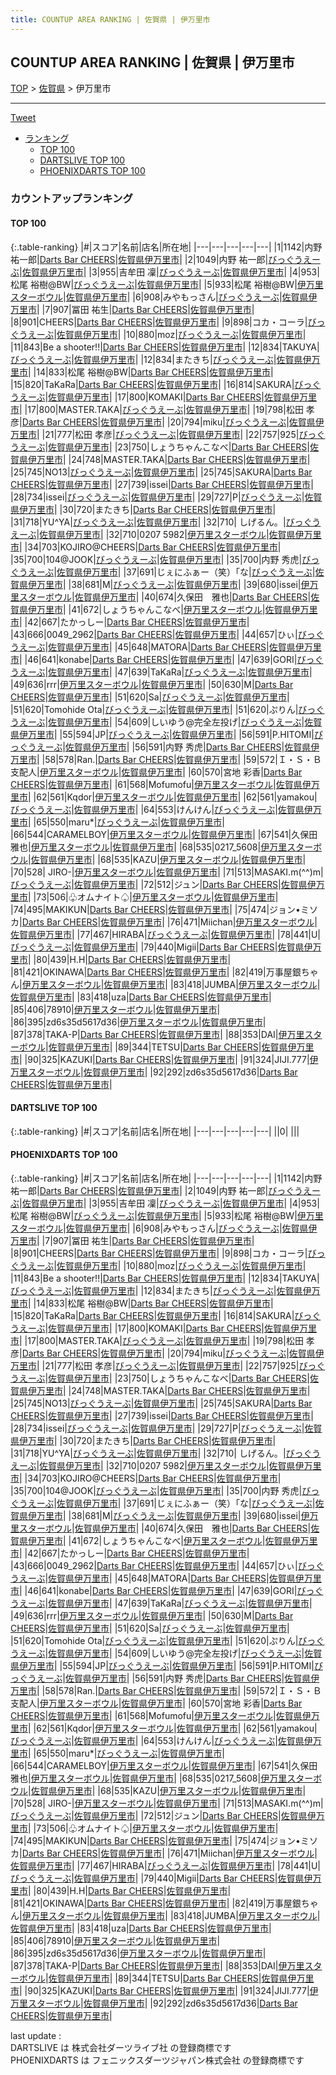 ```yaml
---
title: COUNTUP AREA RANKING | 佐賀県 | 伊万里市
---
```

## COUNTUP AREA RANKING | 佐賀県 | 伊万里市

[TOP](/darts/rank/) > [佐賀県](/darts/rank/佐賀県/) > 伊万里市

___

<a href="https://twitter.com/share?ref_src=twsrc%5Etfw" data-text="COUNTUP AREA RANKING | 佐賀県伊万里市" class="twitter-share-button" data-hashtags="DARTSLIVE,PHOENIXDARTS,darts,ダーツ" data-show-count="false">Tweet</a>

* [ランキング](#カウントアップランキング)
    * [TOP 100](#top-100)
    * [DARTSLIVE TOP 100](#dartslive-top-100)
    * [PHOENIXDARTS TOP 100](#phoenixdarts-top-100)

### カウントアップランキング

#### TOP 100



{:.table-ranking}
|#|スコア|名前|店名|所在地|
|---|---|---|---|---|
|1|1142|<span class="rank-name-pd"><span class="pro-icon-pd"></span>内野 祐一郎</span>|<a href="https://vs.phoenixdarts.com/jp/shop/shopDetailInfo/s_72952?s_seq=72952">Darts Bar CHEERS</a>|<a href="/darts/rank/佐賀県/伊万里市">佐賀県伊万里市</a>|
|2|1049|<span class="rank-name-pd"><span class="pro-icon-pd"></span>内野 祐一郎</span>|<a href="https://vs.phoenixdarts.com/jp/shop/shopDetailInfo/s_85533?s_seq=85533">びっぐうえーぶ</a>|<a href="/darts/rank/佐賀県/伊万里市">佐賀県伊万里市</a>|
|3|955|<span class="rank-name-pd"><span class="pro-icon-pd"></span>吉牟田 凜</span>|<a href="https://vs.phoenixdarts.com/jp/shop/shopDetailInfo/s_85533?s_seq=85533">びっぐうえーぶ</a>|<a href="/darts/rank/佐賀県/伊万里市">佐賀県伊万里市</a>|
|4|953|<span class="rank-name-pd">松尾 裕樹@BW</span>|<a href="https://vs.phoenixdarts.com/jp/shop/shopDetailInfo/s_85533?s_seq=85533">びっぐうえーぶ</a>|<a href="/darts/rank/佐賀県/伊万里市">佐賀県伊万里市</a>|
|5|933|<span class="rank-name-pd">松尾 裕樹@BW</span>|<a href="https://vs.phoenixdarts.com/jp/shop/shopDetailInfo/s_40482?s_seq=40482">伊万里スターボウル</a>|<a href="/darts/rank/佐賀県/伊万里市">佐賀県伊万里市</a>|
|6|908|<span class="rank-name-pd">みやもっさん</span>|<a href="https://vs.phoenixdarts.com/jp/shop/shopDetailInfo/s_85533?s_seq=85533">びっぐうえーぶ</a>|<a href="/darts/rank/佐賀県/伊万里市">佐賀県伊万里市</a>|
|7|907|<span class="rank-name-pd">冨田 祐生</span>|<a href="https://vs.phoenixdarts.com/jp/shop/shopDetailInfo/s_72952?s_seq=72952">Darts Bar CHEERS</a>|<a href="/darts/rank/佐賀県/伊万里市">佐賀県伊万里市</a>|
|8|901|<span class="rank-name-pd">CHEERS</span>|<a href="https://vs.phoenixdarts.com/jp/shop/shopDetailInfo/s_72952?s_seq=72952">Darts Bar CHEERS</a>|<a href="/darts/rank/佐賀県/伊万里市">佐賀県伊万里市</a>|
|9|898|<span class="rank-name-pd">コカ・コーラ</span>|<a href="https://vs.phoenixdarts.com/jp/shop/shopDetailInfo/s_85533?s_seq=85533">びっぐうえーぶ</a>|<a href="/darts/rank/佐賀県/伊万里市">佐賀県伊万里市</a>|
|10|880|<span class="rank-name-pd">moz</span>|<a href="https://vs.phoenixdarts.com/jp/shop/shopDetailInfo/s_85533?s_seq=85533">びっぐうえーぶ</a>|<a href="/darts/rank/佐賀県/伊万里市">佐賀県伊万里市</a>|
|11|843|<span class="rank-name-pd">Be a shooter!!</span>|<a href="https://vs.phoenixdarts.com/jp/shop/shopDetailInfo/s_72952?s_seq=72952">Darts Bar CHEERS</a>|<a href="/darts/rank/佐賀県/伊万里市">佐賀県伊万里市</a>|
|12|834|<span class="rank-name-pd">TAKUYA</span>|<a href="https://vs.phoenixdarts.com/jp/shop/shopDetailInfo/s_85533?s_seq=85533">びっぐうえーぶ</a>|<a href="/darts/rank/佐賀県/伊万里市">佐賀県伊万里市</a>|
|12|834|<span class="rank-name-pd">またきち</span>|<a href="https://vs.phoenixdarts.com/jp/shop/shopDetailInfo/s_85533?s_seq=85533">びっぐうえーぶ</a>|<a href="/darts/rank/佐賀県/伊万里市">佐賀県伊万里市</a>|
|14|833|<span class="rank-name-pd">松尾 裕樹@BW</span>|<a href="https://vs.phoenixdarts.com/jp/shop/shopDetailInfo/s_72952?s_seq=72952">Darts Bar CHEERS</a>|<a href="/darts/rank/佐賀県/伊万里市">佐賀県伊万里市</a>|
|15|820|<span class="rank-name-pd">TaKaRa</span>|<a href="https://vs.phoenixdarts.com/jp/shop/shopDetailInfo/s_72952?s_seq=72952">Darts Bar CHEERS</a>|<a href="/darts/rank/佐賀県/伊万里市">佐賀県伊万里市</a>|
|16|814|<span class="rank-name-pd">SAKURA</span>|<a href="https://vs.phoenixdarts.com/jp/shop/shopDetailInfo/s_85533?s_seq=85533">びっぐうえーぶ</a>|<a href="/darts/rank/佐賀県/伊万里市">佐賀県伊万里市</a>|
|17|800|<span class="rank-name-pd">KOMAKI</span>|<a href="https://vs.phoenixdarts.com/jp/shop/shopDetailInfo/s_72952?s_seq=72952">Darts Bar CHEERS</a>|<a href="/darts/rank/佐賀県/伊万里市">佐賀県伊万里市</a>|
|17|800|<span class="rank-name-pd">MASTER.TAKA</span>|<a href="https://vs.phoenixdarts.com/jp/shop/shopDetailInfo/s_85533?s_seq=85533">びっぐうえーぶ</a>|<a href="/darts/rank/佐賀県/伊万里市">佐賀県伊万里市</a>|
|19|798|<span class="rank-name-pd">松田  孝彦</span>|<a href="https://vs.phoenixdarts.com/jp/shop/shopDetailInfo/s_72952?s_seq=72952">Darts Bar CHEERS</a>|<a href="/darts/rank/佐賀県/伊万里市">佐賀県伊万里市</a>|
|20|794|<span class="rank-name-pd">miku</span>|<a href="https://vs.phoenixdarts.com/jp/shop/shopDetailInfo/s_85533?s_seq=85533">びっぐうえーぶ</a>|<a href="/darts/rank/佐賀県/伊万里市">佐賀県伊万里市</a>|
|21|777|<span class="rank-name-pd">松田  孝彦</span>|<a href="https://vs.phoenixdarts.com/jp/shop/shopDetailInfo/s_85533?s_seq=85533">びっぐうえーぶ</a>|<a href="/darts/rank/佐賀県/伊万里市">佐賀県伊万里市</a>|
|22|757|<span class="rank-name-pd">925</span>|<a href="https://vs.phoenixdarts.com/jp/shop/shopDetailInfo/s_85533?s_seq=85533">びっぐうえーぶ</a>|<a href="/darts/rank/佐賀県/伊万里市">佐賀県伊万里市</a>|
|23|750|<span class="rank-name-pd">しょうちゃんこなべ</span>|<a href="https://vs.phoenixdarts.com/jp/shop/shopDetailInfo/s_72952?s_seq=72952">Darts Bar CHEERS</a>|<a href="/darts/rank/佐賀県/伊万里市">佐賀県伊万里市</a>|
|24|748|<span class="rank-name-pd">MASTER.TAKA</span>|<a href="https://vs.phoenixdarts.com/jp/shop/shopDetailInfo/s_72952?s_seq=72952">Darts Bar CHEERS</a>|<a href="/darts/rank/佐賀県/伊万里市">佐賀県伊万里市</a>|
|25|745|<span class="rank-name-pd">NO13</span>|<a href="https://vs.phoenixdarts.com/jp/shop/shopDetailInfo/s_85533?s_seq=85533">びっぐうえーぶ</a>|<a href="/darts/rank/佐賀県/伊万里市">佐賀県伊万里市</a>|
|25|745|<span class="rank-name-pd">SAKURA</span>|<a href="https://vs.phoenixdarts.com/jp/shop/shopDetailInfo/s_72952?s_seq=72952">Darts Bar CHEERS</a>|<a href="/darts/rank/佐賀県/伊万里市">佐賀県伊万里市</a>|
|27|739|<span class="rank-name-pd">issei</span>|<a href="https://vs.phoenixdarts.com/jp/shop/shopDetailInfo/s_72952?s_seq=72952">Darts Bar CHEERS</a>|<a href="/darts/rank/佐賀県/伊万里市">佐賀県伊万里市</a>|
|28|734|<span class="rank-name-pd">issei</span>|<a href="https://vs.phoenixdarts.com/jp/shop/shopDetailInfo/s_85533?s_seq=85533">びっぐうえーぶ</a>|<a href="/darts/rank/佐賀県/伊万里市">佐賀県伊万里市</a>|
|29|727|<span class="rank-name-pd">P</span>|<a href="https://vs.phoenixdarts.com/jp/shop/shopDetailInfo/s_85533?s_seq=85533">びっぐうえーぶ</a>|<a href="/darts/rank/佐賀県/伊万里市">佐賀県伊万里市</a>|
|30|720|<span class="rank-name-pd">またきち</span>|<a href="https://vs.phoenixdarts.com/jp/shop/shopDetailInfo/s_72952?s_seq=72952">Darts Bar CHEERS</a>|<a href="/darts/rank/佐賀県/伊万里市">佐賀県伊万里市</a>|
|31|718|<span class="rank-name-pd">YU^YA</span>|<a href="https://vs.phoenixdarts.com/jp/shop/shopDetailInfo/s_85533?s_seq=85533">びっぐうえーぶ</a>|<a href="/darts/rank/佐賀県/伊万里市">佐賀県伊万里市</a>|
|32|710|<span class="rank-name-pd"> しげるん。</span>|<a href="https://vs.phoenixdarts.com/jp/shop/shopDetailInfo/s_85533?s_seq=85533">びっぐうえーぶ</a>|<a href="/darts/rank/佐賀県/伊万里市">佐賀県伊万里市</a>|
|32|710|<span class="rank-name-pd">0207 5982</span>|<a href="https://vs.phoenixdarts.com/jp/shop/shopDetailInfo/s_40482?s_seq=40482">伊万里スターボウル</a>|<a href="/darts/rank/佐賀県/伊万里市">佐賀県伊万里市</a>|
|34|703|<span class="rank-name-pd">KOJIRO@CHEERS</span>|<a href="https://vs.phoenixdarts.com/jp/shop/shopDetailInfo/s_72952?s_seq=72952">Darts Bar CHEERS</a>|<a href="/darts/rank/佐賀県/伊万里市">佐賀県伊万里市</a>|
|35|700|<span class="rank-name-pd">104@JOOK</span>|<a href="https://vs.phoenixdarts.com/jp/shop/shopDetailInfo/s_85533?s_seq=85533">びっぐうえーぶ</a>|<a href="/darts/rank/佐賀県/伊万里市">佐賀県伊万里市</a>|
|35|700|<span class="rank-name-pd">内野 秀虎</span>|<a href="https://vs.phoenixdarts.com/jp/shop/shopDetailInfo/s_85533?s_seq=85533">びっぐうえーぶ</a>|<a href="/darts/rank/佐賀県/伊万里市">佐賀県伊万里市</a>|
|37|691|<span class="rank-name-pd">じぇにふぁー（笑）｢な</span>|<a href="https://vs.phoenixdarts.com/jp/shop/shopDetailInfo/s_85533?s_seq=85533">びっぐうえーぶ</a>|<a href="/darts/rank/佐賀県/伊万里市">佐賀県伊万里市</a>|
|38|681|<span class="rank-name-pd">M</span>|<a href="https://vs.phoenixdarts.com/jp/shop/shopDetailInfo/s_85533?s_seq=85533">びっぐうえーぶ</a>|<a href="/darts/rank/佐賀県/伊万里市">佐賀県伊万里市</a>|
|39|680|<span class="rank-name-pd">issei</span>|<a href="https://vs.phoenixdarts.com/jp/shop/shopDetailInfo/s_40482?s_seq=40482">伊万里スターボウル</a>|<a href="/darts/rank/佐賀県/伊万里市">佐賀県伊万里市</a>|
|40|674|<span class="rank-name-pd">久保田　雅也</span>|<a href="https://vs.phoenixdarts.com/jp/shop/shopDetailInfo/s_72952?s_seq=72952">Darts Bar CHEERS</a>|<a href="/darts/rank/佐賀県/伊万里市">佐賀県伊万里市</a>|
|41|672|<span class="rank-name-pd">しょうちゃんこなべ</span>|<a href="https://vs.phoenixdarts.com/jp/shop/shopDetailInfo/s_40482?s_seq=40482">伊万里スターボウル</a>|<a href="/darts/rank/佐賀県/伊万里市">佐賀県伊万里市</a>|
|42|667|<span class="rank-name-pd">たかっしー</span>|<a href="https://vs.phoenixdarts.com/jp/shop/shopDetailInfo/s_72952?s_seq=72952">Darts Bar CHEERS</a>|<a href="/darts/rank/佐賀県/伊万里市">佐賀県伊万里市</a>|
|43|666|<span class="rank-name-pd">0049_2962</span>|<a href="https://vs.phoenixdarts.com/jp/shop/shopDetailInfo/s_72952?s_seq=72952">Darts Bar CHEERS</a>|<a href="/darts/rank/佐賀県/伊万里市">佐賀県伊万里市</a>|
|44|657|<span class="rank-name-pd">ひぃ</span>|<a href="https://vs.phoenixdarts.com/jp/shop/shopDetailInfo/s_85533?s_seq=85533">びっぐうえーぶ</a>|<a href="/darts/rank/佐賀県/伊万里市">佐賀県伊万里市</a>|
|45|648|<span class="rank-name-pd">MATORA</span>|<a href="https://vs.phoenixdarts.com/jp/shop/shopDetailInfo/s_72952?s_seq=72952">Darts Bar CHEERS</a>|<a href="/darts/rank/佐賀県/伊万里市">佐賀県伊万里市</a>|
|46|641|<span class="rank-name-pd">konabe</span>|<a href="https://vs.phoenixdarts.com/jp/shop/shopDetailInfo/s_72952?s_seq=72952">Darts Bar CHEERS</a>|<a href="/darts/rank/佐賀県/伊万里市">佐賀県伊万里市</a>|
|47|639|<span class="rank-name-pd">GORI</span>|<a href="https://vs.phoenixdarts.com/jp/shop/shopDetailInfo/s_85533?s_seq=85533">びっぐうえーぶ</a>|<a href="/darts/rank/佐賀県/伊万里市">佐賀県伊万里市</a>|
|47|639|<span class="rank-name-pd">TaKaRa</span>|<a href="https://vs.phoenixdarts.com/jp/shop/shopDetailInfo/s_85533?s_seq=85533">びっぐうえーぶ</a>|<a href="/darts/rank/佐賀県/伊万里市">佐賀県伊万里市</a>|
|49|636|<span class="rank-name-pd">rrr</span>|<a href="https://vs.phoenixdarts.com/jp/shop/shopDetailInfo/s_40482?s_seq=40482">伊万里スターボウル</a>|<a href="/darts/rank/佐賀県/伊万里市">佐賀県伊万里市</a>|
|50|630|<span class="rank-name-pd">M</span>|<a href="https://vs.phoenixdarts.com/jp/shop/shopDetailInfo/s_72952?s_seq=72952">Darts Bar CHEERS</a>|<a href="/darts/rank/佐賀県/伊万里市">佐賀県伊万里市</a>|
|51|620|<span class="rank-name-pd">Sa</span>|<a href="https://vs.phoenixdarts.com/jp/shop/shopDetailInfo/s_85533?s_seq=85533">びっぐうえーぶ</a>|<a href="/darts/rank/佐賀県/伊万里市">佐賀県伊万里市</a>|
|51|620|<span class="rank-name-pd">Tomohide  Ota</span>|<a href="https://vs.phoenixdarts.com/jp/shop/shopDetailInfo/s_85533?s_seq=85533">びっぐうえーぶ</a>|<a href="/darts/rank/佐賀県/伊万里市">佐賀県伊万里市</a>|
|51|620|<span class="rank-name-pd">ぷりん</span>|<a href="https://vs.phoenixdarts.com/jp/shop/shopDetailInfo/s_85533?s_seq=85533">びっぐうえーぶ</a>|<a href="/darts/rank/佐賀県/伊万里市">佐賀県伊万里市</a>|
|54|609|<span class="rank-name-pd">しいゆう@完全左投げ</span>|<a href="https://vs.phoenixdarts.com/jp/shop/shopDetailInfo/s_85533?s_seq=85533">びっぐうえーぶ</a>|<a href="/darts/rank/佐賀県/伊万里市">佐賀県伊万里市</a>|
|55|594|<span class="rank-name-pd">JP</span>|<a href="https://vs.phoenixdarts.com/jp/shop/shopDetailInfo/s_85533?s_seq=85533">びっぐうえーぶ</a>|<a href="/darts/rank/佐賀県/伊万里市">佐賀県伊万里市</a>|
|56|591|<span class="rank-name-pd">P.HITOMI</span>|<a href="https://vs.phoenixdarts.com/jp/shop/shopDetailInfo/s_85533?s_seq=85533">びっぐうえーぶ</a>|<a href="/darts/rank/佐賀県/伊万里市">佐賀県伊万里市</a>|
|56|591|<span class="rank-name-pd">内野 秀虎</span>|<a href="https://vs.phoenixdarts.com/jp/shop/shopDetailInfo/s_72952?s_seq=72952">Darts Bar CHEERS</a>|<a href="/darts/rank/佐賀県/伊万里市">佐賀県伊万里市</a>|
|58|578|<span class="rank-name-pd">Ran.</span>|<a href="https://vs.phoenixdarts.com/jp/shop/shopDetailInfo/s_72952?s_seq=72952">Darts Bar CHEERS</a>|<a href="/darts/rank/佐賀県/伊万里市">佐賀県伊万里市</a>|
|59|572|<span class="rank-name-pd">Ｉ・Ｓ・Ｂ  支配人</span>|<a href="https://vs.phoenixdarts.com/jp/shop/shopDetailInfo/s_40482?s_seq=40482">伊万里スターボウル</a>|<a href="/darts/rank/佐賀県/伊万里市">佐賀県伊万里市</a>|
|60|570|<span class="rank-name-pd">宮地 彩香</span>|<a href="https://vs.phoenixdarts.com/jp/shop/shopDetailInfo/s_72952?s_seq=72952">Darts Bar CHEERS</a>|<a href="/darts/rank/佐賀県/伊万里市">佐賀県伊万里市</a>|
|61|568|<span class="rank-name-pd">Mofumofu</span>|<a href="https://vs.phoenixdarts.com/jp/shop/shopDetailInfo/s_40482?s_seq=40482">伊万里スターボウル</a>|<a href="/darts/rank/佐賀県/伊万里市">佐賀県伊万里市</a>|
|62|561|<span class="rank-name-pd">Kqdor</span>|<a href="https://vs.phoenixdarts.com/jp/shop/shopDetailInfo/s_40482?s_seq=40482">伊万里スターボウル</a>|<a href="/darts/rank/佐賀県/伊万里市">佐賀県伊万里市</a>|
|62|561|<span class="rank-name-pd">yamakou</span>|<a href="https://vs.phoenixdarts.com/jp/shop/shopDetailInfo/s_85533?s_seq=85533">びっぐうえーぶ</a>|<a href="/darts/rank/佐賀県/伊万里市">佐賀県伊万里市</a>|
|64|553|<span class="rank-name-pd">けんけん</span>|<a href="https://vs.phoenixdarts.com/jp/shop/shopDetailInfo/s_85533?s_seq=85533">びっぐうえーぶ</a>|<a href="/darts/rank/佐賀県/伊万里市">佐賀県伊万里市</a>|
|65|550|<span class="rank-name-pd">maru*</span>|<a href="https://vs.phoenixdarts.com/jp/shop/shopDetailInfo/s_85533?s_seq=85533">びっぐうえーぶ</a>|<a href="/darts/rank/佐賀県/伊万里市">佐賀県伊万里市</a>|
|66|544|<span class="rank-name-pd">CARAMELBOY</span>|<a href="https://vs.phoenixdarts.com/jp/shop/shopDetailInfo/s_40482?s_seq=40482">伊万里スターボウル</a>|<a href="/darts/rank/佐賀県/伊万里市">佐賀県伊万里市</a>|
|67|541|<span class="rank-name-pd">久保田　雅也</span>|<a href="https://vs.phoenixdarts.com/jp/shop/shopDetailInfo/s_40482?s_seq=40482">伊万里スターボウル</a>|<a href="/darts/rank/佐賀県/伊万里市">佐賀県伊万里市</a>|
|68|535|<span class="rank-name-pd">0217_5608</span>|<a href="https://vs.phoenixdarts.com/jp/shop/shopDetailInfo/s_40482?s_seq=40482">伊万里スターボウル</a>|<a href="/darts/rank/佐賀県/伊万里市">佐賀県伊万里市</a>|
|68|535|<span class="rank-name-pd">KAZU</span>|<a href="https://vs.phoenixdarts.com/jp/shop/shopDetailInfo/s_40482?s_seq=40482">伊万里スターボウル</a>|<a href="/darts/rank/佐賀県/伊万里市">佐賀県伊万里市</a>|
|70|528|<span class="rank-name-pd"> JIRO-</span>|<a href="https://vs.phoenixdarts.com/jp/shop/shopDetailInfo/s_40482?s_seq=40482">伊万里スターボウル</a>|<a href="/darts/rank/佐賀県/伊万里市">佐賀県伊万里市</a>|
|71|513|<span class="rank-name-pd">MASAKI.m(^^)m</span>|<a href="https://vs.phoenixdarts.com/jp/shop/shopDetailInfo/s_85533?s_seq=85533">びっぐうえーぶ</a>|<a href="/darts/rank/佐賀県/伊万里市">佐賀県伊万里市</a>|
|72|512|<span class="rank-name-pd">ジュン</span>|<a href="https://vs.phoenixdarts.com/jp/shop/shopDetailInfo/s_72952?s_seq=72952">Darts Bar CHEERS</a>|<a href="/darts/rank/佐賀県/伊万里市">佐賀県伊万里市</a>|
|73|506|<span class="rank-name-pd">♧オムナイト♤</span>|<a href="https://vs.phoenixdarts.com/jp/shop/shopDetailInfo/s_40482?s_seq=40482">伊万里スターボウル</a>|<a href="/darts/rank/佐賀県/伊万里市">佐賀県伊万里市</a>|
|74|495|<span class="rank-name-pd">MAKIKUN</span>|<a href="https://vs.phoenixdarts.com/jp/shop/shopDetailInfo/s_72952?s_seq=72952">Darts Bar CHEERS</a>|<a href="/darts/rank/佐賀県/伊万里市">佐賀県伊万里市</a>|
|75|474|<span class="rank-name-pd">ジョン•ミソカ</span>|<a href="https://vs.phoenixdarts.com/jp/shop/shopDetailInfo/s_72952?s_seq=72952">Darts Bar CHEERS</a>|<a href="/darts/rank/佐賀県/伊万里市">佐賀県伊万里市</a>|
|76|471|<span class="rank-name-pd">Miichan</span>|<a href="https://vs.phoenixdarts.com/jp/shop/shopDetailInfo/s_40482?s_seq=40482">伊万里スターボウル</a>|<a href="/darts/rank/佐賀県/伊万里市">佐賀県伊万里市</a>|
|77|467|<span class="rank-name-pd">HIRABA</span>|<a href="https://vs.phoenixdarts.com/jp/shop/shopDetailInfo/s_85533?s_seq=85533">びっぐうえーぶ</a>|<a href="/darts/rank/佐賀県/伊万里市">佐賀県伊万里市</a>|
|78|441|<span class="rank-name-pd">U</span>|<a href="https://vs.phoenixdarts.com/jp/shop/shopDetailInfo/s_85533?s_seq=85533">びっぐうえーぶ</a>|<a href="/darts/rank/佐賀県/伊万里市">佐賀県伊万里市</a>|
|79|440|<span class="rank-name-pd">Migii</span>|<a href="https://vs.phoenixdarts.com/jp/shop/shopDetailInfo/s_72952?s_seq=72952">Darts Bar CHEERS</a>|<a href="/darts/rank/佐賀県/伊万里市">佐賀県伊万里市</a>|
|80|439|<span class="rank-name-pd">H.H</span>|<a href="https://vs.phoenixdarts.com/jp/shop/shopDetailInfo/s_72952?s_seq=72952">Darts Bar CHEERS</a>|<a href="/darts/rank/佐賀県/伊万里市">佐賀県伊万里市</a>|
|81|421|<span class="rank-name-pd">OKINAWA</span>|<a href="https://vs.phoenixdarts.com/jp/shop/shopDetailInfo/s_72952?s_seq=72952">Darts Bar CHEERS</a>|<a href="/darts/rank/佐賀県/伊万里市">佐賀県伊万里市</a>|
|82|419|<span class="rank-name-pd">万事屋銀ちゃん</span>|<a href="https://vs.phoenixdarts.com/jp/shop/shopDetailInfo/s_40482?s_seq=40482">伊万里スターボウル</a>|<a href="/darts/rank/佐賀県/伊万里市">佐賀県伊万里市</a>|
|83|418|<span class="rank-name-pd">JUMBA</span>|<a href="https://vs.phoenixdarts.com/jp/shop/shopDetailInfo/s_40482?s_seq=40482">伊万里スターボウル</a>|<a href="/darts/rank/佐賀県/伊万里市">佐賀県伊万里市</a>|
|83|418|<span class="rank-name-pd">uza</span>|<a href="https://vs.phoenixdarts.com/jp/shop/shopDetailInfo/s_72952?s_seq=72952">Darts Bar CHEERS</a>|<a href="/darts/rank/佐賀県/伊万里市">佐賀県伊万里市</a>|
|85|406|<span class="rank-name-pd">78910</span>|<a href="https://vs.phoenixdarts.com/jp/shop/shopDetailInfo/s_40482?s_seq=40482">伊万里スターボウル</a>|<a href="/darts/rank/佐賀県/伊万里市">佐賀県伊万里市</a>|
|86|395|<span class="rank-name-pd">zd6s35d5617d36</span>|<a href="https://vs.phoenixdarts.com/jp/shop/shopDetailInfo/s_40482?s_seq=40482">伊万里スターボウル</a>|<a href="/darts/rank/佐賀県/伊万里市">佐賀県伊万里市</a>|
|87|378|<span class="rank-name-pd">TAKA-P</span>|<a href="https://vs.phoenixdarts.com/jp/shop/shopDetailInfo/s_72952?s_seq=72952">Darts Bar CHEERS</a>|<a href="/darts/rank/佐賀県/伊万里市">佐賀県伊万里市</a>|
|88|353|<span class="rank-name-pd">DAI</span>|<a href="https://vs.phoenixdarts.com/jp/shop/shopDetailInfo/s_40482?s_seq=40482">伊万里スターボウル</a>|<a href="/darts/rank/佐賀県/伊万里市">佐賀県伊万里市</a>|
|89|344|<span class="rank-name-pd">TETSU</span>|<a href="https://vs.phoenixdarts.com/jp/shop/shopDetailInfo/s_72952?s_seq=72952">Darts Bar CHEERS</a>|<a href="/darts/rank/佐賀県/伊万里市">佐賀県伊万里市</a>|
|90|325|<span class="rank-name-pd">KAZUKI</span>|<a href="https://vs.phoenixdarts.com/jp/shop/shopDetailInfo/s_72952?s_seq=72952">Darts Bar CHEERS</a>|<a href="/darts/rank/佐賀県/伊万里市">佐賀県伊万里市</a>|
|91|324|<span class="rank-name-pd">JIJI.777</span>|<a href="https://vs.phoenixdarts.com/jp/shop/shopDetailInfo/s_40482?s_seq=40482">伊万里スターボウル</a>|<a href="/darts/rank/佐賀県/伊万里市">佐賀県伊万里市</a>|
|92|292|<span class="rank-name-pd">zd6s35d5617d36</span>|<a href="https://vs.phoenixdarts.com/jp/shop/shopDetailInfo/s_72952?s_seq=72952">Darts Bar CHEERS</a>|<a href="/darts/rank/佐賀県/伊万里市">佐賀県伊万里市</a>|


#### DARTSLIVE TOP 100



{:.table-ranking}
|#|スコア|名前|店名|所在地|
|---|---|---|---|---|
||0|<span class="rank-name-dl"> </span>|<a href=""></a>|<a href="/darts/rank//"></a>|


#### PHOENIXDARTS TOP 100



{:.table-ranking}
|#|スコア|名前|店名|所在地|
|---|---|---|---|---|
|1|1142|<span class="rank-name-pd"><span class="pro-icon-pd"></span>内野 祐一郎</span>|<a href="https://vs.phoenixdarts.com/jp/shop/shopDetailInfo/s_72952?s_seq=72952">Darts Bar CHEERS</a>|<a href="/darts/rank/佐賀県/伊万里市">佐賀県伊万里市</a>|
|2|1049|<span class="rank-name-pd"><span class="pro-icon-pd"></span>内野 祐一郎</span>|<a href="https://vs.phoenixdarts.com/jp/shop/shopDetailInfo/s_85533?s_seq=85533">びっぐうえーぶ</a>|<a href="/darts/rank/佐賀県/伊万里市">佐賀県伊万里市</a>|
|3|955|<span class="rank-name-pd"><span class="pro-icon-pd"></span>吉牟田 凜</span>|<a href="https://vs.phoenixdarts.com/jp/shop/shopDetailInfo/s_85533?s_seq=85533">びっぐうえーぶ</a>|<a href="/darts/rank/佐賀県/伊万里市">佐賀県伊万里市</a>|
|4|953|<span class="rank-name-pd">松尾 裕樹@BW</span>|<a href="https://vs.phoenixdarts.com/jp/shop/shopDetailInfo/s_85533?s_seq=85533">びっぐうえーぶ</a>|<a href="/darts/rank/佐賀県/伊万里市">佐賀県伊万里市</a>|
|5|933|<span class="rank-name-pd">松尾 裕樹@BW</span>|<a href="https://vs.phoenixdarts.com/jp/shop/shopDetailInfo/s_40482?s_seq=40482">伊万里スターボウル</a>|<a href="/darts/rank/佐賀県/伊万里市">佐賀県伊万里市</a>|
|6|908|<span class="rank-name-pd">みやもっさん</span>|<a href="https://vs.phoenixdarts.com/jp/shop/shopDetailInfo/s_85533?s_seq=85533">びっぐうえーぶ</a>|<a href="/darts/rank/佐賀県/伊万里市">佐賀県伊万里市</a>|
|7|907|<span class="rank-name-pd">冨田 祐生</span>|<a href="https://vs.phoenixdarts.com/jp/shop/shopDetailInfo/s_72952?s_seq=72952">Darts Bar CHEERS</a>|<a href="/darts/rank/佐賀県/伊万里市">佐賀県伊万里市</a>|
|8|901|<span class="rank-name-pd">CHEERS</span>|<a href="https://vs.phoenixdarts.com/jp/shop/shopDetailInfo/s_72952?s_seq=72952">Darts Bar CHEERS</a>|<a href="/darts/rank/佐賀県/伊万里市">佐賀県伊万里市</a>|
|9|898|<span class="rank-name-pd">コカ・コーラ</span>|<a href="https://vs.phoenixdarts.com/jp/shop/shopDetailInfo/s_85533?s_seq=85533">びっぐうえーぶ</a>|<a href="/darts/rank/佐賀県/伊万里市">佐賀県伊万里市</a>|
|10|880|<span class="rank-name-pd">moz</span>|<a href="https://vs.phoenixdarts.com/jp/shop/shopDetailInfo/s_85533?s_seq=85533">びっぐうえーぶ</a>|<a href="/darts/rank/佐賀県/伊万里市">佐賀県伊万里市</a>|
|11|843|<span class="rank-name-pd">Be a shooter!!</span>|<a href="https://vs.phoenixdarts.com/jp/shop/shopDetailInfo/s_72952?s_seq=72952">Darts Bar CHEERS</a>|<a href="/darts/rank/佐賀県/伊万里市">佐賀県伊万里市</a>|
|12|834|<span class="rank-name-pd">TAKUYA</span>|<a href="https://vs.phoenixdarts.com/jp/shop/shopDetailInfo/s_85533?s_seq=85533">びっぐうえーぶ</a>|<a href="/darts/rank/佐賀県/伊万里市">佐賀県伊万里市</a>|
|12|834|<span class="rank-name-pd">またきち</span>|<a href="https://vs.phoenixdarts.com/jp/shop/shopDetailInfo/s_85533?s_seq=85533">びっぐうえーぶ</a>|<a href="/darts/rank/佐賀県/伊万里市">佐賀県伊万里市</a>|
|14|833|<span class="rank-name-pd">松尾 裕樹@BW</span>|<a href="https://vs.phoenixdarts.com/jp/shop/shopDetailInfo/s_72952?s_seq=72952">Darts Bar CHEERS</a>|<a href="/darts/rank/佐賀県/伊万里市">佐賀県伊万里市</a>|
|15|820|<span class="rank-name-pd">TaKaRa</span>|<a href="https://vs.phoenixdarts.com/jp/shop/shopDetailInfo/s_72952?s_seq=72952">Darts Bar CHEERS</a>|<a href="/darts/rank/佐賀県/伊万里市">佐賀県伊万里市</a>|
|16|814|<span class="rank-name-pd">SAKURA</span>|<a href="https://vs.phoenixdarts.com/jp/shop/shopDetailInfo/s_85533?s_seq=85533">びっぐうえーぶ</a>|<a href="/darts/rank/佐賀県/伊万里市">佐賀県伊万里市</a>|
|17|800|<span class="rank-name-pd">KOMAKI</span>|<a href="https://vs.phoenixdarts.com/jp/shop/shopDetailInfo/s_72952?s_seq=72952">Darts Bar CHEERS</a>|<a href="/darts/rank/佐賀県/伊万里市">佐賀県伊万里市</a>|
|17|800|<span class="rank-name-pd">MASTER.TAKA</span>|<a href="https://vs.phoenixdarts.com/jp/shop/shopDetailInfo/s_85533?s_seq=85533">びっぐうえーぶ</a>|<a href="/darts/rank/佐賀県/伊万里市">佐賀県伊万里市</a>|
|19|798|<span class="rank-name-pd">松田  孝彦</span>|<a href="https://vs.phoenixdarts.com/jp/shop/shopDetailInfo/s_72952?s_seq=72952">Darts Bar CHEERS</a>|<a href="/darts/rank/佐賀県/伊万里市">佐賀県伊万里市</a>|
|20|794|<span class="rank-name-pd">miku</span>|<a href="https://vs.phoenixdarts.com/jp/shop/shopDetailInfo/s_85533?s_seq=85533">びっぐうえーぶ</a>|<a href="/darts/rank/佐賀県/伊万里市">佐賀県伊万里市</a>|
|21|777|<span class="rank-name-pd">松田  孝彦</span>|<a href="https://vs.phoenixdarts.com/jp/shop/shopDetailInfo/s_85533?s_seq=85533">びっぐうえーぶ</a>|<a href="/darts/rank/佐賀県/伊万里市">佐賀県伊万里市</a>|
|22|757|<span class="rank-name-pd">925</span>|<a href="https://vs.phoenixdarts.com/jp/shop/shopDetailInfo/s_85533?s_seq=85533">びっぐうえーぶ</a>|<a href="/darts/rank/佐賀県/伊万里市">佐賀県伊万里市</a>|
|23|750|<span class="rank-name-pd">しょうちゃんこなべ</span>|<a href="https://vs.phoenixdarts.com/jp/shop/shopDetailInfo/s_72952?s_seq=72952">Darts Bar CHEERS</a>|<a href="/darts/rank/佐賀県/伊万里市">佐賀県伊万里市</a>|
|24|748|<span class="rank-name-pd">MASTER.TAKA</span>|<a href="https://vs.phoenixdarts.com/jp/shop/shopDetailInfo/s_72952?s_seq=72952">Darts Bar CHEERS</a>|<a href="/darts/rank/佐賀県/伊万里市">佐賀県伊万里市</a>|
|25|745|<span class="rank-name-pd">NO13</span>|<a href="https://vs.phoenixdarts.com/jp/shop/shopDetailInfo/s_85533?s_seq=85533">びっぐうえーぶ</a>|<a href="/darts/rank/佐賀県/伊万里市">佐賀県伊万里市</a>|
|25|745|<span class="rank-name-pd">SAKURA</span>|<a href="https://vs.phoenixdarts.com/jp/shop/shopDetailInfo/s_72952?s_seq=72952">Darts Bar CHEERS</a>|<a href="/darts/rank/佐賀県/伊万里市">佐賀県伊万里市</a>|
|27|739|<span class="rank-name-pd">issei</span>|<a href="https://vs.phoenixdarts.com/jp/shop/shopDetailInfo/s_72952?s_seq=72952">Darts Bar CHEERS</a>|<a href="/darts/rank/佐賀県/伊万里市">佐賀県伊万里市</a>|
|28|734|<span class="rank-name-pd">issei</span>|<a href="https://vs.phoenixdarts.com/jp/shop/shopDetailInfo/s_85533?s_seq=85533">びっぐうえーぶ</a>|<a href="/darts/rank/佐賀県/伊万里市">佐賀県伊万里市</a>|
|29|727|<span class="rank-name-pd">P</span>|<a href="https://vs.phoenixdarts.com/jp/shop/shopDetailInfo/s_85533?s_seq=85533">びっぐうえーぶ</a>|<a href="/darts/rank/佐賀県/伊万里市">佐賀県伊万里市</a>|
|30|720|<span class="rank-name-pd">またきち</span>|<a href="https://vs.phoenixdarts.com/jp/shop/shopDetailInfo/s_72952?s_seq=72952">Darts Bar CHEERS</a>|<a href="/darts/rank/佐賀県/伊万里市">佐賀県伊万里市</a>|
|31|718|<span class="rank-name-pd">YU^YA</span>|<a href="https://vs.phoenixdarts.com/jp/shop/shopDetailInfo/s_85533?s_seq=85533">びっぐうえーぶ</a>|<a href="/darts/rank/佐賀県/伊万里市">佐賀県伊万里市</a>|
|32|710|<span class="rank-name-pd"> しげるん。</span>|<a href="https://vs.phoenixdarts.com/jp/shop/shopDetailInfo/s_85533?s_seq=85533">びっぐうえーぶ</a>|<a href="/darts/rank/佐賀県/伊万里市">佐賀県伊万里市</a>|
|32|710|<span class="rank-name-pd">0207 5982</span>|<a href="https://vs.phoenixdarts.com/jp/shop/shopDetailInfo/s_40482?s_seq=40482">伊万里スターボウル</a>|<a href="/darts/rank/佐賀県/伊万里市">佐賀県伊万里市</a>|
|34|703|<span class="rank-name-pd">KOJIRO@CHEERS</span>|<a href="https://vs.phoenixdarts.com/jp/shop/shopDetailInfo/s_72952?s_seq=72952">Darts Bar CHEERS</a>|<a href="/darts/rank/佐賀県/伊万里市">佐賀県伊万里市</a>|
|35|700|<span class="rank-name-pd">104@JOOK</span>|<a href="https://vs.phoenixdarts.com/jp/shop/shopDetailInfo/s_85533?s_seq=85533">びっぐうえーぶ</a>|<a href="/darts/rank/佐賀県/伊万里市">佐賀県伊万里市</a>|
|35|700|<span class="rank-name-pd">内野 秀虎</span>|<a href="https://vs.phoenixdarts.com/jp/shop/shopDetailInfo/s_85533?s_seq=85533">びっぐうえーぶ</a>|<a href="/darts/rank/佐賀県/伊万里市">佐賀県伊万里市</a>|
|37|691|<span class="rank-name-pd">じぇにふぁー（笑）｢な</span>|<a href="https://vs.phoenixdarts.com/jp/shop/shopDetailInfo/s_85533?s_seq=85533">びっぐうえーぶ</a>|<a href="/darts/rank/佐賀県/伊万里市">佐賀県伊万里市</a>|
|38|681|<span class="rank-name-pd">M</span>|<a href="https://vs.phoenixdarts.com/jp/shop/shopDetailInfo/s_85533?s_seq=85533">びっぐうえーぶ</a>|<a href="/darts/rank/佐賀県/伊万里市">佐賀県伊万里市</a>|
|39|680|<span class="rank-name-pd">issei</span>|<a href="https://vs.phoenixdarts.com/jp/shop/shopDetailInfo/s_40482?s_seq=40482">伊万里スターボウル</a>|<a href="/darts/rank/佐賀県/伊万里市">佐賀県伊万里市</a>|
|40|674|<span class="rank-name-pd">久保田　雅也</span>|<a href="https://vs.phoenixdarts.com/jp/shop/shopDetailInfo/s_72952?s_seq=72952">Darts Bar CHEERS</a>|<a href="/darts/rank/佐賀県/伊万里市">佐賀県伊万里市</a>|
|41|672|<span class="rank-name-pd">しょうちゃんこなべ</span>|<a href="https://vs.phoenixdarts.com/jp/shop/shopDetailInfo/s_40482?s_seq=40482">伊万里スターボウル</a>|<a href="/darts/rank/佐賀県/伊万里市">佐賀県伊万里市</a>|
|42|667|<span class="rank-name-pd">たかっしー</span>|<a href="https://vs.phoenixdarts.com/jp/shop/shopDetailInfo/s_72952?s_seq=72952">Darts Bar CHEERS</a>|<a href="/darts/rank/佐賀県/伊万里市">佐賀県伊万里市</a>|
|43|666|<span class="rank-name-pd">0049_2962</span>|<a href="https://vs.phoenixdarts.com/jp/shop/shopDetailInfo/s_72952?s_seq=72952">Darts Bar CHEERS</a>|<a href="/darts/rank/佐賀県/伊万里市">佐賀県伊万里市</a>|
|44|657|<span class="rank-name-pd">ひぃ</span>|<a href="https://vs.phoenixdarts.com/jp/shop/shopDetailInfo/s_85533?s_seq=85533">びっぐうえーぶ</a>|<a href="/darts/rank/佐賀県/伊万里市">佐賀県伊万里市</a>|
|45|648|<span class="rank-name-pd">MATORA</span>|<a href="https://vs.phoenixdarts.com/jp/shop/shopDetailInfo/s_72952?s_seq=72952">Darts Bar CHEERS</a>|<a href="/darts/rank/佐賀県/伊万里市">佐賀県伊万里市</a>|
|46|641|<span class="rank-name-pd">konabe</span>|<a href="https://vs.phoenixdarts.com/jp/shop/shopDetailInfo/s_72952?s_seq=72952">Darts Bar CHEERS</a>|<a href="/darts/rank/佐賀県/伊万里市">佐賀県伊万里市</a>|
|47|639|<span class="rank-name-pd">GORI</span>|<a href="https://vs.phoenixdarts.com/jp/shop/shopDetailInfo/s_85533?s_seq=85533">びっぐうえーぶ</a>|<a href="/darts/rank/佐賀県/伊万里市">佐賀県伊万里市</a>|
|47|639|<span class="rank-name-pd">TaKaRa</span>|<a href="https://vs.phoenixdarts.com/jp/shop/shopDetailInfo/s_85533?s_seq=85533">びっぐうえーぶ</a>|<a href="/darts/rank/佐賀県/伊万里市">佐賀県伊万里市</a>|
|49|636|<span class="rank-name-pd">rrr</span>|<a href="https://vs.phoenixdarts.com/jp/shop/shopDetailInfo/s_40482?s_seq=40482">伊万里スターボウル</a>|<a href="/darts/rank/佐賀県/伊万里市">佐賀県伊万里市</a>|
|50|630|<span class="rank-name-pd">M</span>|<a href="https://vs.phoenixdarts.com/jp/shop/shopDetailInfo/s_72952?s_seq=72952">Darts Bar CHEERS</a>|<a href="/darts/rank/佐賀県/伊万里市">佐賀県伊万里市</a>|
|51|620|<span class="rank-name-pd">Sa</span>|<a href="https://vs.phoenixdarts.com/jp/shop/shopDetailInfo/s_85533?s_seq=85533">びっぐうえーぶ</a>|<a href="/darts/rank/佐賀県/伊万里市">佐賀県伊万里市</a>|
|51|620|<span class="rank-name-pd">Tomohide  Ota</span>|<a href="https://vs.phoenixdarts.com/jp/shop/shopDetailInfo/s_85533?s_seq=85533">びっぐうえーぶ</a>|<a href="/darts/rank/佐賀県/伊万里市">佐賀県伊万里市</a>|
|51|620|<span class="rank-name-pd">ぷりん</span>|<a href="https://vs.phoenixdarts.com/jp/shop/shopDetailInfo/s_85533?s_seq=85533">びっぐうえーぶ</a>|<a href="/darts/rank/佐賀県/伊万里市">佐賀県伊万里市</a>|
|54|609|<span class="rank-name-pd">しいゆう@完全左投げ</span>|<a href="https://vs.phoenixdarts.com/jp/shop/shopDetailInfo/s_85533?s_seq=85533">びっぐうえーぶ</a>|<a href="/darts/rank/佐賀県/伊万里市">佐賀県伊万里市</a>|
|55|594|<span class="rank-name-pd">JP</span>|<a href="https://vs.phoenixdarts.com/jp/shop/shopDetailInfo/s_85533?s_seq=85533">びっぐうえーぶ</a>|<a href="/darts/rank/佐賀県/伊万里市">佐賀県伊万里市</a>|
|56|591|<span class="rank-name-pd">P.HITOMI</span>|<a href="https://vs.phoenixdarts.com/jp/shop/shopDetailInfo/s_85533?s_seq=85533">びっぐうえーぶ</a>|<a href="/darts/rank/佐賀県/伊万里市">佐賀県伊万里市</a>|
|56|591|<span class="rank-name-pd">内野 秀虎</span>|<a href="https://vs.phoenixdarts.com/jp/shop/shopDetailInfo/s_72952?s_seq=72952">Darts Bar CHEERS</a>|<a href="/darts/rank/佐賀県/伊万里市">佐賀県伊万里市</a>|
|58|578|<span class="rank-name-pd">Ran.</span>|<a href="https://vs.phoenixdarts.com/jp/shop/shopDetailInfo/s_72952?s_seq=72952">Darts Bar CHEERS</a>|<a href="/darts/rank/佐賀県/伊万里市">佐賀県伊万里市</a>|
|59|572|<span class="rank-name-pd">Ｉ・Ｓ・Ｂ  支配人</span>|<a href="https://vs.phoenixdarts.com/jp/shop/shopDetailInfo/s_40482?s_seq=40482">伊万里スターボウル</a>|<a href="/darts/rank/佐賀県/伊万里市">佐賀県伊万里市</a>|
|60|570|<span class="rank-name-pd">宮地 彩香</span>|<a href="https://vs.phoenixdarts.com/jp/shop/shopDetailInfo/s_72952?s_seq=72952">Darts Bar CHEERS</a>|<a href="/darts/rank/佐賀県/伊万里市">佐賀県伊万里市</a>|
|61|568|<span class="rank-name-pd">Mofumofu</span>|<a href="https://vs.phoenixdarts.com/jp/shop/shopDetailInfo/s_40482?s_seq=40482">伊万里スターボウル</a>|<a href="/darts/rank/佐賀県/伊万里市">佐賀県伊万里市</a>|
|62|561|<span class="rank-name-pd">Kqdor</span>|<a href="https://vs.phoenixdarts.com/jp/shop/shopDetailInfo/s_40482?s_seq=40482">伊万里スターボウル</a>|<a href="/darts/rank/佐賀県/伊万里市">佐賀県伊万里市</a>|
|62|561|<span class="rank-name-pd">yamakou</span>|<a href="https://vs.phoenixdarts.com/jp/shop/shopDetailInfo/s_85533?s_seq=85533">びっぐうえーぶ</a>|<a href="/darts/rank/佐賀県/伊万里市">佐賀県伊万里市</a>|
|64|553|<span class="rank-name-pd">けんけん</span>|<a href="https://vs.phoenixdarts.com/jp/shop/shopDetailInfo/s_85533?s_seq=85533">びっぐうえーぶ</a>|<a href="/darts/rank/佐賀県/伊万里市">佐賀県伊万里市</a>|
|65|550|<span class="rank-name-pd">maru*</span>|<a href="https://vs.phoenixdarts.com/jp/shop/shopDetailInfo/s_85533?s_seq=85533">びっぐうえーぶ</a>|<a href="/darts/rank/佐賀県/伊万里市">佐賀県伊万里市</a>|
|66|544|<span class="rank-name-pd">CARAMELBOY</span>|<a href="https://vs.phoenixdarts.com/jp/shop/shopDetailInfo/s_40482?s_seq=40482">伊万里スターボウル</a>|<a href="/darts/rank/佐賀県/伊万里市">佐賀県伊万里市</a>|
|67|541|<span class="rank-name-pd">久保田　雅也</span>|<a href="https://vs.phoenixdarts.com/jp/shop/shopDetailInfo/s_40482?s_seq=40482">伊万里スターボウル</a>|<a href="/darts/rank/佐賀県/伊万里市">佐賀県伊万里市</a>|
|68|535|<span class="rank-name-pd">0217_5608</span>|<a href="https://vs.phoenixdarts.com/jp/shop/shopDetailInfo/s_40482?s_seq=40482">伊万里スターボウル</a>|<a href="/darts/rank/佐賀県/伊万里市">佐賀県伊万里市</a>|
|68|535|<span class="rank-name-pd">KAZU</span>|<a href="https://vs.phoenixdarts.com/jp/shop/shopDetailInfo/s_40482?s_seq=40482">伊万里スターボウル</a>|<a href="/darts/rank/佐賀県/伊万里市">佐賀県伊万里市</a>|
|70|528|<span class="rank-name-pd"> JIRO-</span>|<a href="https://vs.phoenixdarts.com/jp/shop/shopDetailInfo/s_40482?s_seq=40482">伊万里スターボウル</a>|<a href="/darts/rank/佐賀県/伊万里市">佐賀県伊万里市</a>|
|71|513|<span class="rank-name-pd">MASAKI.m(^^)m</span>|<a href="https://vs.phoenixdarts.com/jp/shop/shopDetailInfo/s_85533?s_seq=85533">びっぐうえーぶ</a>|<a href="/darts/rank/佐賀県/伊万里市">佐賀県伊万里市</a>|
|72|512|<span class="rank-name-pd">ジュン</span>|<a href="https://vs.phoenixdarts.com/jp/shop/shopDetailInfo/s_72952?s_seq=72952">Darts Bar CHEERS</a>|<a href="/darts/rank/佐賀県/伊万里市">佐賀県伊万里市</a>|
|73|506|<span class="rank-name-pd">♧オムナイト♤</span>|<a href="https://vs.phoenixdarts.com/jp/shop/shopDetailInfo/s_40482?s_seq=40482">伊万里スターボウル</a>|<a href="/darts/rank/佐賀県/伊万里市">佐賀県伊万里市</a>|
|74|495|<span class="rank-name-pd">MAKIKUN</span>|<a href="https://vs.phoenixdarts.com/jp/shop/shopDetailInfo/s_72952?s_seq=72952">Darts Bar CHEERS</a>|<a href="/darts/rank/佐賀県/伊万里市">佐賀県伊万里市</a>|
|75|474|<span class="rank-name-pd">ジョン•ミソカ</span>|<a href="https://vs.phoenixdarts.com/jp/shop/shopDetailInfo/s_72952?s_seq=72952">Darts Bar CHEERS</a>|<a href="/darts/rank/佐賀県/伊万里市">佐賀県伊万里市</a>|
|76|471|<span class="rank-name-pd">Miichan</span>|<a href="https://vs.phoenixdarts.com/jp/shop/shopDetailInfo/s_40482?s_seq=40482">伊万里スターボウル</a>|<a href="/darts/rank/佐賀県/伊万里市">佐賀県伊万里市</a>|
|77|467|<span class="rank-name-pd">HIRABA</span>|<a href="https://vs.phoenixdarts.com/jp/shop/shopDetailInfo/s_85533?s_seq=85533">びっぐうえーぶ</a>|<a href="/darts/rank/佐賀県/伊万里市">佐賀県伊万里市</a>|
|78|441|<span class="rank-name-pd">U</span>|<a href="https://vs.phoenixdarts.com/jp/shop/shopDetailInfo/s_85533?s_seq=85533">びっぐうえーぶ</a>|<a href="/darts/rank/佐賀県/伊万里市">佐賀県伊万里市</a>|
|79|440|<span class="rank-name-pd">Migii</span>|<a href="https://vs.phoenixdarts.com/jp/shop/shopDetailInfo/s_72952?s_seq=72952">Darts Bar CHEERS</a>|<a href="/darts/rank/佐賀県/伊万里市">佐賀県伊万里市</a>|
|80|439|<span class="rank-name-pd">H.H</span>|<a href="https://vs.phoenixdarts.com/jp/shop/shopDetailInfo/s_72952?s_seq=72952">Darts Bar CHEERS</a>|<a href="/darts/rank/佐賀県/伊万里市">佐賀県伊万里市</a>|
|81|421|<span class="rank-name-pd">OKINAWA</span>|<a href="https://vs.phoenixdarts.com/jp/shop/shopDetailInfo/s_72952?s_seq=72952">Darts Bar CHEERS</a>|<a href="/darts/rank/佐賀県/伊万里市">佐賀県伊万里市</a>|
|82|419|<span class="rank-name-pd">万事屋銀ちゃん</span>|<a href="https://vs.phoenixdarts.com/jp/shop/shopDetailInfo/s_40482?s_seq=40482">伊万里スターボウル</a>|<a href="/darts/rank/佐賀県/伊万里市">佐賀県伊万里市</a>|
|83|418|<span class="rank-name-pd">JUMBA</span>|<a href="https://vs.phoenixdarts.com/jp/shop/shopDetailInfo/s_40482?s_seq=40482">伊万里スターボウル</a>|<a href="/darts/rank/佐賀県/伊万里市">佐賀県伊万里市</a>|
|83|418|<span class="rank-name-pd">uza</span>|<a href="https://vs.phoenixdarts.com/jp/shop/shopDetailInfo/s_72952?s_seq=72952">Darts Bar CHEERS</a>|<a href="/darts/rank/佐賀県/伊万里市">佐賀県伊万里市</a>|
|85|406|<span class="rank-name-pd">78910</span>|<a href="https://vs.phoenixdarts.com/jp/shop/shopDetailInfo/s_40482?s_seq=40482">伊万里スターボウル</a>|<a href="/darts/rank/佐賀県/伊万里市">佐賀県伊万里市</a>|
|86|395|<span class="rank-name-pd">zd6s35d5617d36</span>|<a href="https://vs.phoenixdarts.com/jp/shop/shopDetailInfo/s_40482?s_seq=40482">伊万里スターボウル</a>|<a href="/darts/rank/佐賀県/伊万里市">佐賀県伊万里市</a>|
|87|378|<span class="rank-name-pd">TAKA-P</span>|<a href="https://vs.phoenixdarts.com/jp/shop/shopDetailInfo/s_72952?s_seq=72952">Darts Bar CHEERS</a>|<a href="/darts/rank/佐賀県/伊万里市">佐賀県伊万里市</a>|
|88|353|<span class="rank-name-pd">DAI</span>|<a href="https://vs.phoenixdarts.com/jp/shop/shopDetailInfo/s_40482?s_seq=40482">伊万里スターボウル</a>|<a href="/darts/rank/佐賀県/伊万里市">佐賀県伊万里市</a>|
|89|344|<span class="rank-name-pd">TETSU</span>|<a href="https://vs.phoenixdarts.com/jp/shop/shopDetailInfo/s_72952?s_seq=72952">Darts Bar CHEERS</a>|<a href="/darts/rank/佐賀県/伊万里市">佐賀県伊万里市</a>|
|90|325|<span class="rank-name-pd">KAZUKI</span>|<a href="https://vs.phoenixdarts.com/jp/shop/shopDetailInfo/s_72952?s_seq=72952">Darts Bar CHEERS</a>|<a href="/darts/rank/佐賀県/伊万里市">佐賀県伊万里市</a>|
|91|324|<span class="rank-name-pd">JIJI.777</span>|<a href="https://vs.phoenixdarts.com/jp/shop/shopDetailInfo/s_40482?s_seq=40482">伊万里スターボウル</a>|<a href="/darts/rank/佐賀県/伊万里市">佐賀県伊万里市</a>|
|92|292|<span class="rank-name-pd">zd6s35d5617d36</span>|<a href="https://vs.phoenixdarts.com/jp/shop/shopDetailInfo/s_72952?s_seq=72952">Darts Bar CHEERS</a>|<a href="/darts/rank/佐賀県/伊万里市">佐賀県伊万里市</a>|


<div class="footer border-top border-gray-light mt-5 pt-3 text-right text-gray">
    last update : <span style="font-weight: italic" id="foot_last_modified"></span><br />
    DARTSLIVE は 株式会社ダーツライブ社 の登録商標です<br />
    PHOENIXDARTS は フェニックスダーツジャパン株式会社 の登録商標です<br />
</div>

<script src="https://cdnjs.cloudflare.com/ajax/libs/jquery.tablesorter/2.31.3/js/jquery.tablesorter.min.js" integrity="sha512-qzgd5cYSZcosqpzpn7zF2ZId8f/8CHmFKZ8j7mU4OUXTNRd5g+ZHBPsgKEwoqxCtdQvExE5LprwwPAgoicguNg==" crossorigin="anonymous" referrerpolicy="no-referrer"></script>
<link rel="stylesheet" href="https://cdnjs.cloudflare.com/ajax/libs/jquery.tablesorter/2.31.3/css/theme.default.min.css" integrity="sha512-wghhOJkjQX0Lh3NSWvNKeZ0ZpNn+SPVXX1Qyc9OCaogADktxrBiBdKGDoqVUOyhStvMBmJQ8ZdMHiR3wuEq8+w==" crossorigin="anonymous" referrerpolicy="no-referrer" />
<script>
$(function() {
    $(".table-ranking").tablesorter({sortList:[[0, 0]]});
    $("#foot_last_modified").text(formatDate(new Date(document.lastModified), 'yyyy-MM-dd HH:mm:ss'));
});
</script>

<script async src="https://platform.twitter.com/widgets.js" charset="utf-8"></script>